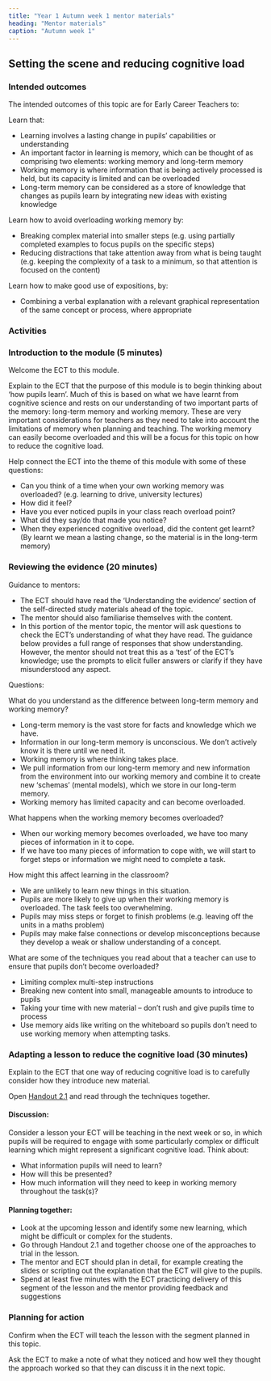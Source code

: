 ```yaml
---
title: "Year 1 Autumn week 1 mentor materials"
heading: "Mentor materials"
caption: "Autumn week 1"
---
```


## Setting the scene and reducing cognitive load

### Intended outcomes

The intended outcomes of this topic are for Early Career Teachers to:

Learn that:

- Learning involves a lasting change in pupils’ capabilities or understanding
- An important factor in learning is memory, which can be thought of as comprising two elements: working memory and long-term memory
- Working memory is where information that is being actively processed is held, but its capacity is limited and can be overloaded
- Long-term memory can be considered as a store of knowledge that changes as pupils learn by integrating new ideas with existing knowledge

Learn how to avoid overloading working memory by:

- Breaking complex material into smaller steps (e.g. using partially completed examples to focus pupils on the specific steps)
- Reducing distractions that take attention away from what is being taught (e.g. keeping the complexity of a task to a minimum, so that attention is focused on the content)

Learn how to make good use of expositions, by:

- Combining a verbal explanation with a relevant graphical representation of the same concept or process, where appropriate

### Activities

### Introduction to the module (5 minutes)

Welcome the ECT to this module.

Explain to the ECT that the purpose of this module is to begin thinking about ‘how pupils learn’. Much of this is based on what we have learnt from cognitive science and rests on our understanding of two important parts of the memory: long-term memory and working memory. These are very important considerations for teachers as they need to take into account the limitations of memory when planning and teaching. The working memory can easily become overloaded and this will be a focus for this topic on how to reduce the cognitive load.

Help connect the ECT into the theme of this module with some of these questions:

- Can you think of a time when your own working memory was overloaded? (e.g. learning to drive, university lectures)
- How did it feel?
- Have you ever noticed pupils in your class reach overload point?
- What did they say/do that made you notice?
- When they experienced cognitive overload, did the content get learnt? (By learnt we mean a lasting change, so the material is in the long-term memory)

### Reviewing the evidence (20 minutes)

Guidance to mentors:

- The ECT should have read the ‘Understanding the evidence’ section of the self-directed study materials ahead of the topic.
- The mentor should also familiarise themselves with the content.
- In this portion of the mentor topic, the mentor will ask questions to check the ECT’s understanding of what they have read. The guidance below provides a full range of responses that show understanding. However, the mentor should not treat this as a ‘test’ of the ECT’s knowledge; use the prompts to elicit fuller answers or clarify if they have misunderstood any aspect.

Questions:

What do you understand as the difference between long-term memory and working memory?

- Long-term memory is the vast store for facts and knowledge which we have.
- Information in our long-term memory is unconscious. We don’t actively know it is there until we need it.
- Working memory is where thinking takes place.
- We pull information from our long-term memory and new information from the environment into our working memory and combine it to create new ‘schemas’ (mental models), which we store in our long-term memory.
- Working memory has limited capacity and can become overloaded.

What happens when the working memory becomes overloaded?

- When our working memory becomes overloaded, we have too many pieces of information in it to cope.
- If we have too many pieces of information to cope with, we will start to forget steps or information we might need to complete a task.

How might this affect learning in the classroom?

- We are unlikely to learn new things in this situation.
- Pupils are more likely to give up when their working memory is overloaded. The task feels too overwhelming.
- Pupils may miss steps or forget to finish problems (e.g. leaving off the units in a maths problem)
- Pupils may make false connections or develop misconceptions because they develop a weak or shallow understanding of a concept.

What are some of the techniques you read about that a teacher can use to ensure that pupils don’t become overloaded?

- Limiting complex multi-step instructions
- Breaking new content into small, manageable amounts to introduce to pupils
- Taking your time with new material – don’t rush and give pupils time to process
- Use memory aids like writing on the whiteboard so pupils don’t need to use working memory when attempting tasks.

### Adapting a lesson to reduce the cognitive load (30 minutes)

Explain to the ECT that one way of reducing cognitive load is to carefully consider how they introduce new material.

Open [Handout 2.1](/assets/materials/edt-Block-2-mentor-handout-2.1.pdf) and read through the techniques together.

#### Discussion:

Consider a lesson your ECT will be teaching in the next week or so, in which pupils will be required to engage with some particularly complex or difficult learning which might represent a significant cognitive load. Think about:

- What information pupils will need to learn?
- How will this be presented?
- How much information will they need to keep in working memory throughout the task(s)?

#### Planning together:

- Look at the upcoming lesson and identify some new learning, which might be difficult or complex for the students.
- Go through Handout 2.1 and together choose one of the approaches to trial in the lesson.
- The mentor and ECT should plan in detail, for example creating the slides or scripting out the explanation that the ECT will give to the pupils.
- Spend at least five minutes with the ECT practicing delivery of this segment of the lesson and the mentor providing feedback and suggestions

### Planning for action

Confirm when the ECT will teach the lesson with the segment planned in this topic.

Ask the ECT to make a note of what they noticed and how well they thought the approach worked so that they can discuss it in the next topic.
